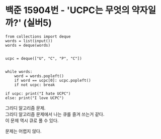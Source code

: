 # 백준 15904번 - 'UCPC는 무엇의 약자일까?' (실버5)

```
from collections import deque
words = list(input())
words = deque(words)


ucpc = deque(["U", "C", "P", "C"])


while words:
    word = words.popleft()
    if word == ucpc[0]: ucpc.popleft()
    if not ucpc: break

if ucpc: print("I hate UCPC")
else: print("I love UCPC")
```

그리디 알고리즘 문제.  
그리디 알고리즘 문제에서 나는 큐를 즐겨 쓰는거 같다.  
이 문제 역시 큐로 풀 수 있다.  

문제는 어렵지 않다.  